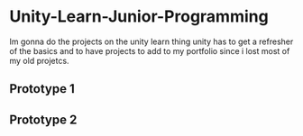 # Unity-Learn-Junior-Programming
Im gonna do the projects on the unity learn thing unity has to get a refresher of the basics and to have projects to add to my portfolio since i lost most of my old projetcs.

## Prototype 1

## Prototype 2
